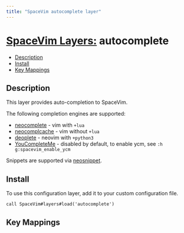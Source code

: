 ```yaml
---
title: "SpaceVim autocomplete layer"
---
```


# [SpaceVim Layers:](https://spacevim.org/layers) autocomplete

<!-- vim-markdown-toc GFM -->
* [Description](#description)
* [Install](#install)
* [Key Mappings](#key-mappings)

<!-- vim-markdown-toc -->

## Description


This layer provides auto-completion to SpaceVim.

The following completion engines are supported:

- [neocomplete](https://github.com/Shougo/neocomplete.vim) - vim with `+lua`
- [neocomplcache](https://github.com/Shougo/neocomplcache.vim) - vim without `+lua`
- [deoplete](https://github.com/Shougo/deoplete.nvim) - neovim with `+python3`
- [YouCompleteMe](https://github.com/Valloric/YouCompleteMe) - disabled by default, to enable ycm, see `:h g:spacevim_enable_ycm`

Snippets are supported via [neosnippet](https://github.com/Shougo/neosnippet.vim).

## Install

To use this configuration layer, add it to your custom configuration file.

```vim
call SpaceVim#layers#load('autocomplete')
```

## Key Mappings
